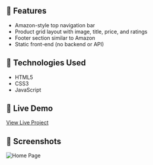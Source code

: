 
## 🚀 Features

- Amazon-style top navigation bar
- Product grid layout with image, title, price, and ratings
- Footer section similar to Amazon
- Static front-end (no backend or API)

## 🧰 Technologies Used

- HTML5
- CSS3
- JavaScript

## 🚀 Live Demo

[View Live Project](https://amazon-shoppings.netlify.app/)

## 📸 Screenshots

![Home Page](./public/image/output-screenshot.pn)